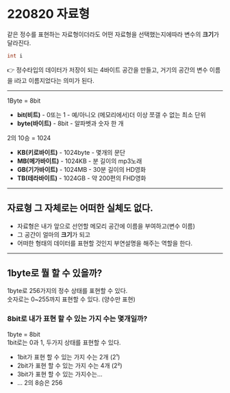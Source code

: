 # 220820 자료형

같은 정수를 표현하는 자료형이더라도 어떤 자료형을 선택했는지에따라 변수의 **크기**가 달라진다.  
   
```cpp
int i
```

👉 정수타입의 데이터가 저장이 되는 4바이트 공간을 만들고, 거기의 공간의 변수 이름을 i라고 이름지었다는 의미가 된다.

---
1Byte = 8bit  
* **bit(비트)** - 0또는 1 - 예/아니오 (메모리에서)더 이상 쪼갤 수 없는 최소 단위  
* **byte(바이트)** - 8bit - 알파벳과 숫자 한 개    

2의 10승 = 1024  
* **KB(키로바이트)** - 1024byte - 몇개의 문단   
* **MB(메가바이트)** - 1024KB - 분 길이의 mp3노래   
* **GB(기가바이트)** - 1024MB - 30분 길이의 HD영화    
* **TB(테라바이트)** - 1024GB - 약 200편의 FHD영화  

---
## 자료형 그 자체로는 어떠한 실체도 없다.  

* 자료형은 내가 앞으로 선언할 메모리 공간에 이름을 부여하고(변수 이름)  
* 그 공간이 얼마의 **크기**가 되고  
* 어떠한 형태의 데이터를 표현할 것인지 부연설명을 해주는 역할을 한다.  

---  

## 1byte로 뭘 할 수 있을까?  
1byte로 256가지의 정수 상태를 표현할 수 있다.  
숫자로는 0~255까지 표현할 수 있다. (양수만 표현)  

### 8bit로 내가 표현 할 수 있는 가지 수는 몇개일까?
1byte = 8bit  
1bit로는 0과 1, 두가지 상태를 표현할 수 있다.  
* 1bit가 표현 할 수 있는 가지 수는 2개 (2¹)  
* 2bit가 표현 할 수 있는 가지 수는 4개 (2²)  
* 3bit가 표현 할 수 있는 가지수는...  
* ... 2의 8승은 256